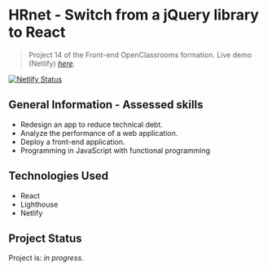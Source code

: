 # HRnet - Switch from a jQuery library to React

> Project 14 of the Front-end OpenClassrooms formation.
> Live demo (Netlify) [_here_](https://oc-p14-hrnet.netlify.app/).

[![Netlify Status](https://api.netlify.com/api/v1/badges/ea10f741-bd2a-4426-b73a-7be9aae09897/deploy-status)](https://app.netlify.com/sites/oc-p14-hrnet/deploys)

## General Information - Assessed skills
- Redesign an app to reduce technical debt.
- Analyze the performance of a web application.
- Deploy a front-end application.
- Programming in JavaScript with functional programming

## Technologies Used
- React
- Lighthouse
- Netlify


## Project Status
Project is: _in progress_.
